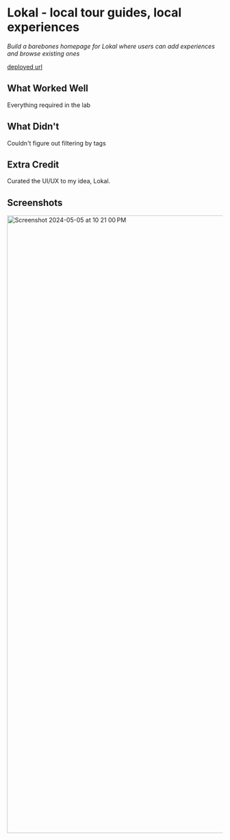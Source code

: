 # Lokal - local tour guides, local experiences

*Build a barebones homepage for Lokal where users can add experiences and browse existing ones*

[deployed url](https://platform-client-shaamil101.onrender.com)

## What Worked Well
Everything required in the lab
## What Didn't
Couldn't figure out filtering by tags
## Extra Credit
Curated the UI/UX to my idea, Lokal.
## Screenshots
<img width="1440" alt="Screenshot 2024-05-05 at 10 21 00 PM" src="https://github.com/dartmouth-cs52-24s/platform-client-shaamil101/assets/40500380/ca87799e-f7dc-4fe3-839c-c116036663af">
